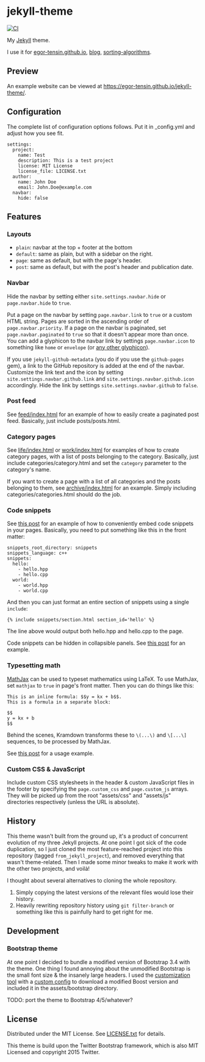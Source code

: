 jekyll-theme
============

[![CI](https://github.com/egor-tensin/jekyll-theme/actions/workflows/ci.yml/badge.svg)](https://github.com/egor-tensin/jekyll-theme/actions/workflows/ci.yml)

My [Jekyll] theme.

I use it for [egor-tensin.github.io], [blog], [sorting-algorithms].

[Jekyll]: https://jekyllrb.com/
[egor-tensin.github.io]: https://egor-tensin.github.io/
[blog]: https://egor-tensin.github.io/blog/
[sorting-algorithms]: https://egor-tensin.github.io/sorting-algorithms/

Preview
-------

An example website can be viewed at https://egor-tensin.github.io/jekyll-theme/.

Configuration
-------------

The complete list of configuration options follows.
Put it in \_config.yml and adjust how you see fit.

```
settings:
  project:
    name: Test
    description: This is a test project
    license: MIT License
    license_file: LICENSE.txt
  author:
    name: John Doe
    email: John.Doe@example.com
  navbar:
    hide: false
```

Features
--------

### Layouts

* `plain`: navbar at the top + footer at the bottom
* `default`: same as plain, but with a sidebar on the right.
* `page`: same as default, but with the page's header.
* `post`: same as default, but with the post's header and publication date.

### Navbar

Hide the navbar by setting either `site.settings.navbar.hide` or
`page.navbar.hide` to `true`.

Put a page on the navbar by setting `page.navbar.link` to `true` or a custom
HTML string.
Pages are sorted in the ascending order of `page.navbar.priority`.
If a page on the navbar is paginated, set `page.navbar.paginated` to `true` so
that it doesn't appear more than once.
You can add a glyphicon to the navbar link by settings `page.navbar.icon` to
something like `home` or `envelope` (or [any other glyphicon]).

[any other glyphicon]: https://getbootstrap.com/docs/3.4/components/#glyphicons

If you use `jekyll-github-metadata` (you do if you use the `github-pages` gem),
a link to the GitHub repository is added at the end of the navbar.
Customize the link text and the icon by setting
`site.settings.navbar.github.link` and `site.settings.navbar.github.icon`
accordingly.
Hide the link by settings `site.settings.navbar.github` to `false`.

### Post feed

See [feed/index.html] for an example of how to easily create a paginated post
feed.
Basically, just include posts/posts.html.

[feed/index.html]: feed/index.html

### Category pages

See [life/index.html] or [work/index.html] for examples of how to create
category pages, with a list of posts belonging to the category.
Basically, just include categories/category.html and set the `category`
parameter to the category's name.

[life/index.html]: life/index.html
[work/index.html]: work/index.html

If you want to create a page with a list of all categories and the posts
belonging to them, see [archive/index.html] for an example.
Simply including categories/categories.html should do the job.

[archive/index.html]: archive/index.html

### Code snippets

See [this post][snippets] for an example of how to conveniently embed code
snippets in your pages.
Basically, you need to put something like this in the front matter:

[snippets]: _posts/2021-04-09-snippets.md

```
snippets_root_directory: snippets
snippets_language: c++
snippets:
  hello:
    - hello.hpp
    - hello.cpp
  world:
    - world.hpp
    - world.cpp
```

And then you can just format an entire section of snippets using a single
`include`:

```
{% include snippets/section.html section_id='hello' %}
```

The line above would output both hello.hpp and hello.cpp to the page.

Code snippets can be hidden in collapsible panels.
See [this post][collapsible] for an example.

[collapsible]: _posts/2021-04-10-collapsible.md

### Typesetting math

[MathJax] can be used to typeset mathematics using LaTeX.
To use MathJax, set `mathjax` to `true` in page's front matter.
Then you can do things like this:

```
This is an inline formula: $$y = kx + b$$.
This is a formula in a separate block:

$$
y = kx + b
$$
```

[MathJax]: https://www.mathjax.org/

Behind the scenes, Kramdown transforms these to `\(...\)` and `\[...\]`
sequences, to be processed by MathJax.

See [this post][mathjax post] for a usage example.

[mathjax post]: _posts/2021-04-08-mathjax.md

### Custom CSS & JavaScript

Include custom CSS stylesheets in the header & custom JavaScript files in the
footer by specifying the `page.custom_css` and `page.custom_js` arrays.
They will be picked up from the root "assets/css" and "assets/js" directories
respectively (unless the URL is absolute).

History
-------

This theme wasn't built from the ground up, it's a product of concurrent
evolution of my three Jekyll projects.
At one point I got sick of the code duplication, so I just cloned the most
feature-reached project into this repository (tagged `from_jekyll_project`),
and removed everything that wasn't theme-related.
Then I made some minor tweaks to make it work with the other two projects, and
voilà!

I thought about several alternatives to cloning the whole repository.

1. Simply copying the latest versions of the relevant files would lose their
history.
2. Heavily rewriting repository history using `git filter-branch` or something
like this is painfully hard to get right for me.

Development
-----------

### Bootstrap theme

At one point I decided to bundle a modified version of Bootstrap 3.4 with the
theme.
One thing I found annoying about the unmodified Bootstrap is the small font
size & the insanely large headers.
I used the [customization tool] with a [custom config] to download a modified
Boost version and included it in the assets/bootstrap directory.

[customization tool]: https://getbootstrap.com/docs/3.4/customize/
[custom config]: assets/bootstrap/config.json

TODO: port the theme to Bootstrap 4/5/whatever?

License
-------

Distributed under the MIT License.
See [LICENSE.txt] for details.

This theme is build upon the Twitter Bootstrap framework, which is also MIT
Licensed and copyright 2015 Twitter.

[LICENSE.txt]: LICENSE.txt

